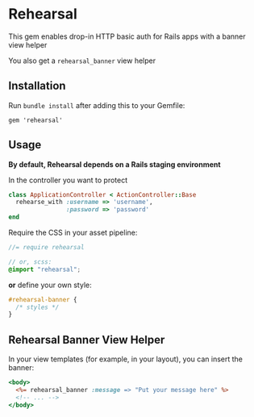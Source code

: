 # Rehearsal

This gem enables drop-in HTTP basic auth for Rails apps with a banner view helper

You also get a `rehearsal_banner` view helper

## Installation

Run `bundle install` after adding this to your Gemfile:

    gem 'rehearsal'

## Usage

**By default, Rehearsal depends on a Rails staging environment**

In the controller you want to protect

```ruby
class ApplicationController < ActionController::Base
  rehearse_with :username => 'username',
                :password => 'password'
end
```

Require the CSS in your asset pipeline:

```scss
//= require rehearsal

// or, scss:
@import "rehearsal";
```

**or** define your own style:

```css
#rehearsal-banner {
  /* styles */
}
```

## Rehearsal Banner View Helper

In your view templates (for example, in your layout), you can insert the banner:

```html.erb
<body>
  <%= rehearsal_banner :message => "Put your message here" %>
  <!-- ... -->
</body>
```
